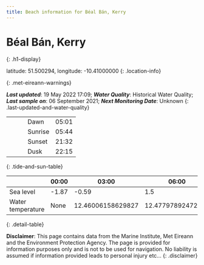 ```yaml
---
title: Beach information for Béal Bán, Kerry
---
```

# Béal Bán, Kerry 
{: .h1-display}

latitude: 51.500294, longitude: -10.41000000
{: .location-info}


{: .met-eireann-warnings}

___Last updated___: 19 May 2022 17:09; ___Water Quality___: Historical Water Quality;
___Last sample on___: 06 September 2021; ___Next Monitoring Date___: Unknown
{: .last-updated-and-water-quality}

|   |   |   |   |   |
|---|---|---|---|---|
|   |   |   | Dawn  | 05:01 |
|   |   |   | Sunrise  | 05:44 |
|   |   |   | Sunset  | 21:32 |
|   |   |   | Dusk  | 22:15 |
{: .tide-and-sun-table}

<div></div>

| | 00:00 | 03:00 | 06:00 | 09:00 | 12:00 | 15:00 | 18:00 | 21:00 |
|---|---|---|---|---|---|---|---|---|
| Sea level | -1.87 | -0.59 | 1.5 | 0.53| -1.58 | -0.66 | 1.51 | 0.9 |
| Water temperature | None | 12.46006158629827 | 12.47797892472397 | 12.477799843101113 | 12.58879560887321 | 12.67829378236798 | 12.678818457346228 | 12.582024620803054 |
{: .detail-table}

__Disclaimer__: This page contains data from the Marine Institute,
Met Eireann and the Environment Protection Agency. The page is provided for
information purposes only and is not to be used for navigation. No liability
is assumed if information provided leads to personal injury etc...
{: .disclaimer}